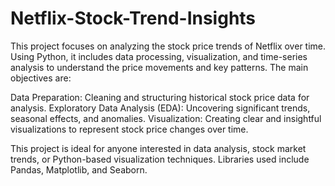 # Netflix-Stock-Trend-Insights
This project focuses on analyzing the stock price trends of Netflix over time. Using Python, it includes data processing, visualization, and time-series analysis to understand the price movements and key patterns. The main objectives are:

Data Preparation: Cleaning and structuring historical stock price data for analysis.
Exploratory Data Analysis (EDA): Uncovering significant trends, seasonal effects, and anomalies.
Visualization: Creating clear and insightful visualizations to represent stock price changes over time.

This project is ideal for anyone interested in data analysis, stock market trends, or Python-based visualization techniques. Libraries used include Pandas, Matplotlib, and Seaborn.

